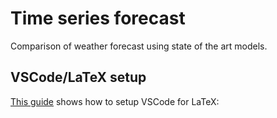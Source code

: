 # Time series forecast

Comparison of weather forecast using state of the art models.

## VSCode/LaTeX setup

[This guide](https://mathjiajia.github.io/vscode-and-latex/) shows how to setup VSCode for LaTeX:
